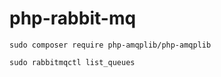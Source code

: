 # php-rabbit-mq



```
sudo composer require php-amqplib/php-amqplib
```

```
sudo rabbitmqctl list_queues
```